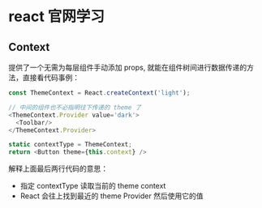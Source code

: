 # react 官网学习

## Context

提供了一个无需为每层组件手动添加 props, 就能在组件树间进行数据传递的方法，直接看代码事例：

```js
const ThemeContext = React.createContext('light');

// 中间的组件也不必指明往下传递的 theme 了
<ThemeContext.Provider value='dark'>
  <Toolbar/>
</ThemeContext.Provider>

static contextType = ThemeContext;
return <Button theme={this.context} />
```

解释上面最后两行代码的意思：

- 指定 contextType 读取当前的 theme context
- React 会往上找到最近的 theme Provider 然后使用它的值


